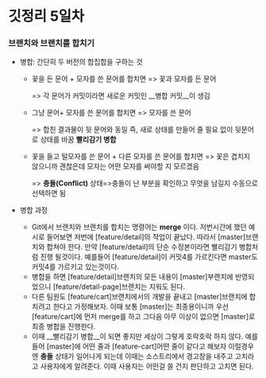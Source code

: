 # 깃정리 5일차

### 브랜치와 브랜치를 합치기

* 병합: 간단히 두 버전의 합집합을 구하는 것 

  - 꽃을 든 문어 + 모자를 쓴 문어를 합치면 => 꽃과 모자를 든 문어 

    => 각 문어가 커밋이라면 새로운 커밋인 __병합 커밋__이 생김

  - 그냥 문어+ 모자를 쓴 문어를 합치면 => 모자를 쓴 문어  

    => 합친 결과물이 뒷 문어와 동일 즉, 새로 상태를 만들어 줄 필요 없이 뒷문어로 상태를 바꿈 __빨리감기 병합__

  - 꽃을 들고 털모자를 쓴 문어 + 다른 모자를 쓴 문어를 합치면 => 꽃은 겹치지 않으니까 괜찮은데 모자는 어떤 모자를 써야할 지 모르겠음 

    => __충돌(Conflict)__ 상태=>충돌이 난 부분을 확인하고 무엇을 남길지 수동으로 선택하면 됨



* 병합 과정
  * Git에서 브랜치와 브랜치를 합치는 명령어는 __merge__ 이다. 저번시간에 했던 예시로 들어보면 저번에 [feature/detail]의 작업이 끝났다. 따라서 [master]브랜치와 합쳐야 한다. 만약 [feature/detail]의 단순 수정본이라면 빨리감기 병합처럼 진행 될것이다. 예를들어 [feature/detail]이 커밋4를 가르킨다면 master도 커밋4를 가르키고 있는것이다. 
  * 병합을 하면 [feature/detail]브랜치의 모든 내용이 [master]부랜치에 반영되었으니 [feature/detail-page]브랜치는 지워도 된다.
  * 다른 팀원도 [feature/cart]브랜치에서의 개발을 끝내고 [master]브랜치에 합치려고 한다고 가정해보자. 이때 보통 [master]는 최종용이니까 우선 [feature/cart]에 먼저 merge를 하고 그다음 아무 이상이 없으면 [master]로 최종 병합을 진행한다.
  * 이때 __빨리감기 병합__이 되면 좋지만 세상이 그렇게 호락호락 하지 않다. 예를 들어 [master]에 어떤 줄과 [feature-cart]어떤 줄이 같다고 해보자 이럴경우엔 __충돌__ 상태가 일어나게 되는데 이때는 소스트리에서 경고창을 내주고 고치라고 사용자에게 알려준다. 이때 사용자는 어떤걸 쓸 건지 판단하고 고치면 된다.

